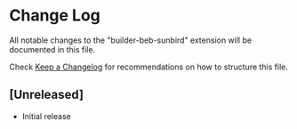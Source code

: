 # Change Log

All notable changes to the "builder-beb-sunbird" extension will be documented in this file.

Check [Keep a Changelog](http://keepachangelog.com/) for recommendations on how to structure this file.

## [Unreleased]

- Initial release